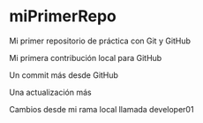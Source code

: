 # miPrimerRepo

Mi primer repositorio de práctica con Git y GitHub

Mi primera contribución local para GitHub

Un commit más desde GitHub

Una actualización más

Cambios desde mi rama local llamada developer01

